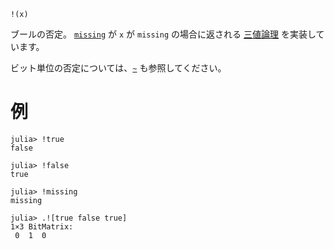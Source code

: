 ```
!(x)
```

ブールの否定。 [`missing`](@ref) が `x` が `missing` の場合に返される [三値論理](https://en.wikipedia.org/wiki/Three-valued_logic) を実装しています。

ビット単位の否定については、[`~`](@ref) も参照してください。

# 例

```jldoctest
julia> !true
false

julia> !false
true

julia> !missing
missing

julia> .![true false true]
1×3 BitMatrix:
 0  1  0
```
